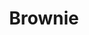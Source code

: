 ---
layout: recette
categories: [recettes]
hidden: true
lang: fr
sitemap: false
title: Brownie
type: sucre
recettes:
  Classique:
    ingredients: 
      - nom: chocolat noir 70%
        qte: 75
        unite: gr
      - nom: cacao en poudre non sucré
        qte: 30
        unite: gr
      - nom: café instantané
        qte: 1
        unite: cuillère à café
      - nom: beurre
        qte: 90
        unite: gr
      - nom: oeufs 
        qte: 2
      - nom: sucre blanc
        qte: 130
        unite: gr
      - nom: sucre brun
        qte: 35
        unite: gr
      - nom: sel 
        qte: 0.5
        unite: cuillère à café
      - nom: farine blanche
        qte: 40
        unite: gr
      - nom: fleur de sel
    etapes:
      - label: Préparation 1/3
        details:
          - Dans un saladier, mettre le chocolat avec la moitié du cacao en poudre et le café instantané
          - Faire fondre le beurre et le porter à ébullition
          - Le verser dans le saladier et mélanger jusqu'à ce que tout ait fondu
      - label: Préparation 2/3
        details: 
          - Dans un saladier, casser les oeufs
          - Ajouter les sucres et le sel
          - Blanchir au batteur électrique pendant 2 minutes
          - Tout en battant, ajouter le mélange chocolat-beurre
      - label: Préparation 3/3
        details:     
          - Tamiser la farine et l'autre moitié du cacao en poudre sur le mélange
          - Incorporer la farine délicatement avec une spatule
          - Beurrer et fariner le moule
          - Verser la préparation dans le moule
    cuisson:
        - Cuire 13 min à 180°C
        - Sortir du four et laisser le plat tomber de haut plusieurs fois afin de briser la surface du brownie
        - Parsemer de fleur de sel
        - Cuire 7 min à 180°C 
---